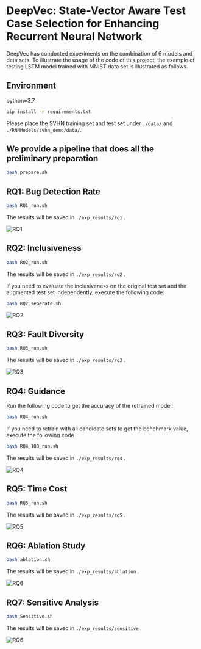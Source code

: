 # DeepVec: State-Vector Aware Test Case Selection for Enhancing Recurrent Neural Network

DeepVec has conducted experiments on the combination of 6 models and data sets. To illustrate the usage of the code of this project, the example of testing LSTM model trained with MNIST data set is illustrated as follows.

## Environment

python=3.7

```sh
pip install -r requirements.txt
```
Please place the SVHN training set and test set under `./data/` and `./RNNModels/svhn_demo/data/`.

[//]: # (## Preparing an RNN model as the test object)

[//]: # ()
[//]: # (```sh)

[//]: # (cd RNNModels/mnist_demo)

[//]: # (python3 mnist_lstm.py -type "train")

[//]: # (```)

[//]: # ()
[//]: # (After the training is completed, the output is as follows, and the trained model will be saved in the `./RNNModels/mnist_demo/models/mnist_lstm.h5`.)

[//]: # ()
[//]: # (```)

[//]: # (Epoch 20/20)

[//]: # (54000/54000 [==============================] - 10s 188us/step - loss: 0.0112 - accuracy: 0.9963 - val_loss: 0.0548 - val_accuracy: 0.9878)

[//]: # (```)

[//]: # ()
[//]: # (## Preparing the data set for selection)

[//]: # ()
[//]: # (For evaluating RQ1, we generate 30 different dataset for selection:)

[//]: # ()
[//]: # (```sh)

[//]: # (# generate the augmented data for selection)

[//]: # (cd ../../gen_data/gen_test_dataset)

[//]: # (python3 dau_mnist.py)

[//]: # (python3 gen_toselect_dataset.py -dataset "mnist"   # for RQ1 & RQ2)

[//]: # (```)

[//]: # ()
[//]: # (For evaluation RQ3, we generate the dataset for selection and retraining and the test set for evaluation:)

[//]: # ()
[//]: # (```sh)

[//]: # (# generate the augmented data for selection and retraining)

[//]: # (cd ../gen_retrain_dataset)

[//]: # (python3 dau_mnist.py)

[//]: # (python3 gen_retrain.py -dataset "mnist"   # for RQ3)

[//]: # (```)

[//]: # ()
[//]: # (## Generating the abstract model used for calculating the DeepStellar-coverage )

[//]: # ()
[//]: # (The coverage calculation of DeepStellar requires an abstract model to be generated in advance. This part of the code comes from [DeepStellar]&#40;https://github.com/xiaoningdu/deepstellar&#41; 's open source code.)

[//]: # ()
[//]: # (```sh)

[//]: # (cd ../..)

[//]: # (python3 ./abstraction_runner.py -test_obj "mnist_lstm")

[//]: # (```)

## We provide a pipeline that does all the preliminary preparation
```sh
bash prepare.sh
```


## RQ1: Bug Detection Rate
```sh
bash RQ1_run.sh
```

The results will be saved in `./exp_results/rq1` .

![RQ1](./assets/rq1.png)

## RQ2: Inclusiveness

```sh
bash RQ2_run.sh
```

The results will be saved in `./exp_results/rq2` .

If you need to evaluate the inclusiveness on the original test set and the augmented test set independently, execute the following code:
```sh
bash RQ2_seperate.sh
```
![RQ2](./assets/rq2.png)

## RQ3: Fault Diversity

```sh
bash RQ3_run.sh
```

The results will be saved in `./exp_results/rq3` .

![RQ3](./assets/rq3.png)

## RQ4: Guidance

Run the following code to get the accuracy of the retrained model:

```sh
bash RQ4_run.sh
```

If you need to retrain with all candidate sets to get the benchmark value, execute the following code

```sh
bash RQ4_100_run.sh
```

The results will be saved in `./exp_results/rq4` .

![RQ4](./assets/rq4.png)

## RQ5: Time Cost

```sh
bash RQ5_run.sh
```

The results will be saved in `./exp_results/rq5` .

![RQ5](./assets/rq5.png)

## RQ6: Ablation Study
```sh
bash ablation.sh
```

The results will be saved in `./exp_results/ablation` .

![RQ6](./assets/rq6.png)

## RQ7: Sensitive Analysis

```sh
bash Sensitive.sh
```

The results will be saved in `./exp_results/sensitive` .

![RQ6](./assets/rq7.png)
